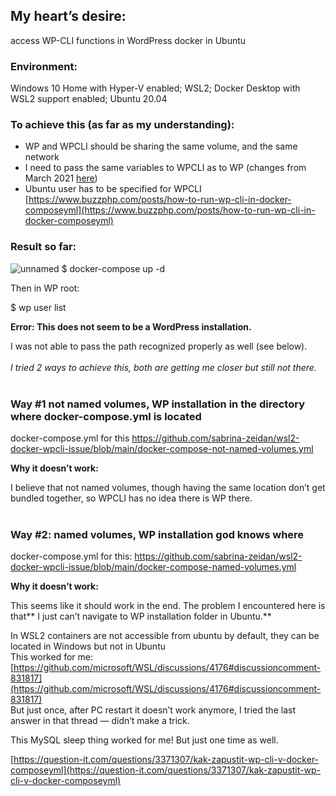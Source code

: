 ## **My heart’s desire:** 
access WP-CLI functions in WordPress docker in Ubuntu 
<br /> 
### Environment: 
Windows 10 Home with Hyper-V enabled; WSL2; Docker Desktop with WSL2 support enabled; Ubuntu 20.04
<br /> 
### To achieve this (as far as my understanding):
* WP and WPCLI should be sharing the same volume, and the same network
* I need to pass the same variables to WPCLI as to WP (changes from March 2021 [here](https://hub.docker.com/_/wordpress)) 
* Ubuntu user has to be specified for WPCLI [https://www.buzzphp.com/posts/how-to-run-wp-cli-in-docker-composeyml](https://www.buzzphp.com/posts/how-to-run-wp-cli-in-docker-composeyml)   
### Result so far:
![unnamed](https://user-images.githubusercontent.com/5646904/132088875-1847fec1-cf75-4260-bf3a-1c5883b644d2.png)
$ docker-compose up -d 

Then in WP root:

$ wp user list

**Error: This does not seem to be a WordPress installation.**

 I was not able to pass the path recognized properly as well (see below).
<br /> 
<br /> 
_I tried 2 ways to achieve this, both are getting me closer but still not there._
<br /> 
<br /> 
### Way #1 not named volumes, WP installation in the directory where docker-compose.yml is located

docker-compose.yml for this  https://github.com/sabrina-zeidan/wsl2-docker-wpcli-issue/blob/main/docker-compose-not-named-volumes.yml

**Why it doesn’t work:**

I believe that not named volumes, though having the same location don’t get bundled together, so WPCLI has no idea there is WP there.
<br />
<br /> 
### Way #2: named volumes, WP installation god knows where

docker-compose.yml for this: https://github.com/sabrina-zeidan/wsl2-docker-wpcli-issue/blob/main/docker-compose-named-volumes.yml
 
**Why it doesn’t work:**

This seems like it should work in the end. The problem I encountered here is that** I just can’t navigate to WP installation folder in Ubuntu.**

In WSL2 containers are not accessible from ubuntu by default, they can be located in Windows but not in Ubuntu \
This worked for me: [https://github.com/microsoft/WSL/discussions/4176#discussioncomment-831817](https://github.com/microsoft/WSL/discussions/4176#discussioncomment-831817)   \
But just once, after PC restart it doesn’t work anymore, I tried the last answer in that thread — didn’t make a trick.

This MySQL sleep thing worked for me! But just one time as well. 

[https://question-it.com/questions/3371307/kak-zapustit-wp-cli-v-docker-composeyml](https://question-it.com/questions/3371307/kak-zapustit-wp-cli-v-docker-composeyml) 

